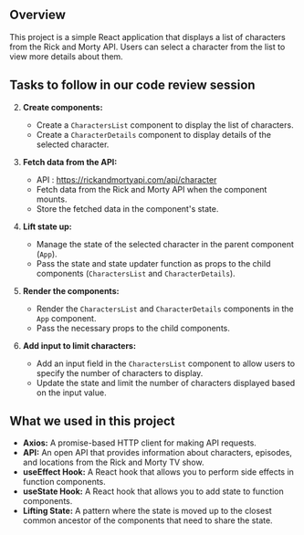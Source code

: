 ## Overview

This project is a simple React application that displays a list of characters from the Rick and Morty API. Users can select a character from the list to view more details about them.

## Tasks to follow in our code review session

2. **Create components:**
   - Create a `CharactersList` component to display the list of characters.
   - Create a `CharacterDetails` component to display details of the selected character.

3. **Fetch data from the API:**
   - API : https://rickandmortyapi.com/api/character
   - Fetch data from the Rick and Morty API when the component mounts.
   - Store the fetched data in the component's state.

4. **Lift state up:**
   - Manage the state of the selected character in the parent component (`App`).
   - Pass the state and state updater function as props to the child components (`CharactersList` and `CharacterDetails`).

5. **Render the components:**
   - Render the `CharactersList` and `CharacterDetails` components in the `App` component.
   - Pass the necessary props to the child components.

6. **Add input to limit characters:**
   - Add an input field in the `CharactersList` component to allow users to specify the number of characters to display.
   - Update the state and limit the number of characters displayed based on the input value.

## What we used in this project

- **Axios:** A promise-based HTTP client for making API requests.
- **API:** An open API that provides information about characters, episodes, and locations from the Rick and Morty TV show.
- **useEffect Hook:** A React hook that allows you to perform side effects in function components.
- **useState Hook:** A React hook that allows you to add state to function components.
- **Lifting State:** A pattern where the state is moved up to the closest common ancestor of the components that need to share the state.

